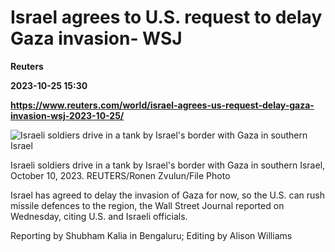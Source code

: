 # Israel agrees to U.S. request to delay Gaza invasion- WSJ
**Reuters**

**2023-10-25 15:30**

**https://www.reuters.com/world/israel-agrees-us-request-delay-gaza-invasion-wsj-2023-10-25/**

![Israeli soldiers drive in a tank by Israel's border with Gaza in southern Israel](https://www.reuters.com/resizer/E_XEzuPKHZBC3fSSRJq2x3D_41o=/1920x0/filters:quality(80)/cloudfront-us-east-2.images.arcpublishing.com/reuters/F2EAU2EKJJKEFMAAUQULAEL2BE.jpg)

Israeli soldiers drive in a tank by Israel's border with Gaza in southern Israel, October 10, 2023. REUTERS/Ronen Zvulun/File Photo

Israel has agreed to delay the invasion of Gaza for now, so the U.S. can rush missile defences to the region, the Wall Street Journal reported on Wednesday, citing U.S. and Israeli officials.

Reporting by Shubham Kalia in Bengaluru; Editing by Alison Williams